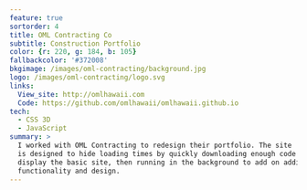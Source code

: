 ```yaml
---
feature: true
sortorder: 4
title: OML Contracting Co
subtitle: Construction Portfolio
color: {r: 220, g: 184, b: 105}
fallbackcolor: '#372008'
bkgimage: /images/oml-contracting/background.jpg
logo: /images/oml-contracting/logo.svg
links:
  View_site: http://omlhawaii.com
  Code: https://github.com/omlhawaii/omlhawaii.github.io
tech:
  - CSS 3D
  - JavaScript
summary: >
  I worked with OML Contracting to redesign their portfolio. The site
  is designed to hide loading times by quickly downloading enough code to
  display the basic site, then running in the background to add on additional
  functionality and design.
---
```

